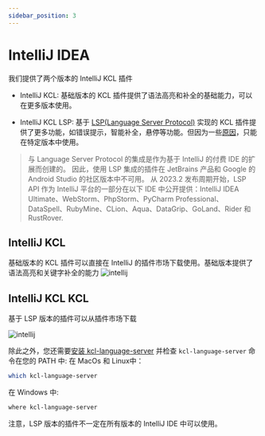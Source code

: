 ```yaml
---
sidebar_position: 3
---
```


# IntelliJ IDEA

我们提供了两个版本的 IntelliJ KCL 插件

- IntelliJ KCL: 基础版本的 KCL 插件提供了语法高亮和补全的基础能力，可以在更多版本使用。

- IntelliJ KCL LSP: 基于 [LSP(Language Server Protocol)](https://code.visualstudio.com/api/language-extensions/language-server-extension-guide) 实现的 KCL 插件提供了更多功能，如错误提示，智能补全，悬停等功能。但因为一些[原因](https://plugins.jetbrains.com/docs/intellij/language-server-protocol.html#supported-ides)，只能在特定版本中使用。

> 与 Language Server Protocol 的集成是作为基于 IntelliJ 的付费 IDE 的扩展而创建的。 因此，使用 LSP 集成的插件在 JetBrains 产品和 Google 的 Android Studio 的社区版本中不可用。
> 从 2023.2 发布周期开始，LSP API 作为 IntelliJ 平台的一部分在以下 IDE 中公开提供：IntelliJ IDEA Ultimate、WebStorm、PhpStorm、PyCharm Professional、DataSpell、RubyMine、CLion、Aqua、DataGrip、GoLand、Rider 和 RustRover.

## IntelliJ KCL

基础版本的 KCL 插件可以直接在 IntelliJ 的插件市场下载使用。基础版本提供了语法高亮和关键字补全的能力
![intellij](/img/docs/tools/Ide/intellij/kcl.png)

## IntelliJ KCL KCL

基于 LSP 版本的插件可以从插件市场下载

![intellij](/img/docs/tools/Ide/intellij/kcl-lsp.png)

除此之外，您还需要[安装 kcl-language-server](https://www.kcl-lang.io/docs/user_docs/getting-started/install#install-language-server) 并检查 `kcl-language-server` 命令在您的 PATH 中:
在 MacOs 和 Linux中：

```bash
which kcl-language-server
```

在 Windows 中:

```bash
where kcl-language-server
```

注意，LSP 版本的插件不一定在所有版本的 IntelliJ IDE 中可以使用。
